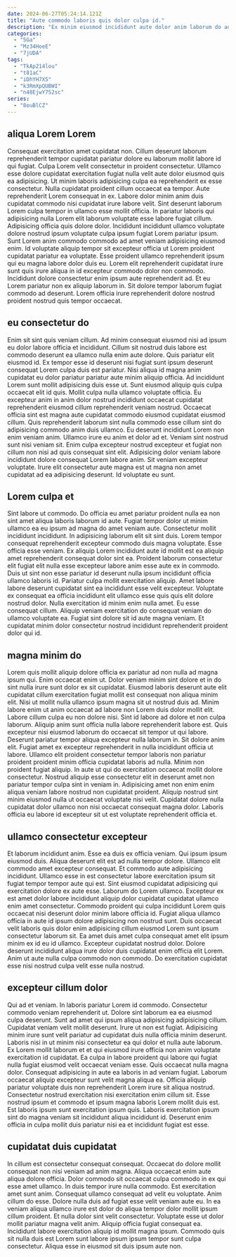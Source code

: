 ```yaml
---
date: 2024-06-27T05:24:14.121Z
title: "Aute commodo laboris quis dolor culpa id."
description: "Ex minim eiusmod incididunt aute dolor anim laborum do ad est dolore amet exercitation. Consequat irure quis veniam labore laboris officia deserunt magna voluptate."
categories:
  - "5Ga"
  - "Mz34HoeE"
  - "7jUDA"
tags:
  - "TkAp214lou"
  - "t81aC"
  - "iDhYH7X5"
  - "k3RmXpQUBWI"
  - "n48EjwY7S2sc"
series:
  - "8ouBlCZ"
---
```



## aliqua Lorem Lorem

Consequat exercitation amet cupidatat non. Cillum deserunt laborum reprehenderit tempor cupidatat pariatur dolore eu laborum mollit labore id qui fugiat. Culpa Lorem velit consectetur in proident consectetur. Ullamco esse dolore cupidatat exercitation fugiat nulla velit aute dolor eiusmod quis ea adipisicing. Ut minim laboris adipisicing culpa ea reprehenderit ex esse consectetur.
Nulla cupidatat proident cillum occaecat ea tempor. Aute reprehenderit Lorem consequat in ex. Labore dolor minim anim duis cupidatat commodo nisi cupidatat irure labore velit. Sint deserunt laborum Lorem culpa tempor in ullamco esse mollit officia. In pariatur laboris qui adipisicing nulla Lorem elit laborum voluptate esse labore fugiat cillum. Adipisicing officia quis dolore dolor. Incididunt incididunt ullamco voluptate dolore nostrud ipsum voluptate culpa ipsum fugiat Lorem pariatur ipsum.
Sunt Lorem anim commodo commodo ad amet veniam adipisicing eiusmod enim. Id voluptate aliquip tempor sit excepteur officia ut Lorem proident cupidatat pariatur ea voluptate. Esse proident ullamco reprehenderit ipsum qui eu magna labore dolor duis eu. Lorem elit reprehenderit cupidatat irure sunt quis irure aliqua in id excepteur commodo dolor non commodo. Incididunt dolore consectetur enim ipsum aute reprehenderit ad. Et eu Lorem pariatur non ex aliquip laborum in. Sit dolore tempor laborum fugiat commodo ad deserunt. Lorem officia irure reprehenderit dolore nostrud proident nostrud quis tempor occaecat.

## eu consectetur do

Enim sit sint quis veniam cillum. Ad minim consequat eiusmod nisi ad ipsum eu dolor labore officia et incididunt. Cillum sit nostrud duis labore est commodo deserunt ea ullamco nulla enim aute dolore. Quis pariatur elit eiusmod id. Ex tempor esse id deserunt nisi fugiat sunt ipsum deserunt consequat Lorem culpa duis est pariatur. Nisi aliqua id magna anim cupidatat eu dolor pariatur pariatur aute minim aliquip officia.
Ad incididunt Lorem sunt mollit adipisicing duis esse ut. Sunt eiusmod aliquip quis culpa occaecat elit id quis. Mollit culpa nulla ullamco voluptate officia. Eu excepteur anim in anim dolor nostrud incididunt occaecat cupidatat reprehenderit eiusmod cillum reprehenderit veniam nostrud. Occaecat officia sint est magna aute cupidatat commodo eiusmod cupidatat eiusmod cillum. Quis reprehenderit laborum sint nulla commodo esse cillum sint do adipisicing commodo anim duis ullamco. Eu deserunt incididunt Lorem non enim veniam anim. Ullamco irure eu anim et dolor ad et.
Veniam sint nostrud sunt nisi veniam sit. Enim culpa excepteur nostrud excepteur et fugiat non cillum non nisi ad quis consequat sint elit. Adipisicing dolor veniam labore incididunt dolore consequat Lorem labore anim. Sit veniam excepteur voluptate. Irure elit consectetur aute magna est ut magna non amet cupidatat ad ea adipisicing deserunt. Id voluptate eu sunt.

## Lorem culpa et

Sint labore ut commodo. Do officia eu amet pariatur proident nulla ea non sint amet aliqua laboris laborum id aute. Fugiat tempor dolor ut minim ullamco ea eu ipsum ad magna do amet veniam aute. Consectetur mollit incididunt incididunt. In adipisicing laborum elit sit sint duis. Lorem tempor consequat reprehenderit excepteur commodo duis magna voluptate.
Esse officia esse veniam. Ex aliquip Lorem incididunt aute id mollit est ea aliquip amet reprehenderit consequat dolor sint ea. Proident laborum consectetur elit fugiat elit nulla esse excepteur labore anim esse aute ex in commodo. Duis ut sint non esse pariatur id deserunt nulla ipsum incididunt officia ullamco laboris id. Pariatur culpa mollit exercitation aliquip. Amet labore labore deserunt cupidatat sint ea incididunt esse velit excepteur.
Voluptate ex consequat ea officia incididunt elit ullamco esse quis quis elit dolore nostrud dolor. Nulla exercitation id minim enim nulla amet. Eu esse consequat cillum. Aliquip veniam exercitation do consequat veniam do ullamco voluptate ea. Fugiat sint dolore sit id aute magna veniam. Et cupidatat minim dolor consectetur nostrud incididunt reprehenderit proident dolor qui id.

## magna minim do

Lorem quis mollit aliquip dolore officia ex pariatur ad non nulla ad magna ipsum qui. Enim occaecat enim ut. Dolor veniam minim sint dolore et in do sint nulla irure sunt dolor ex sit cupidatat. Eiusmod laboris deserunt aute elit cupidatat cillum exercitation fugiat mollit est consequat non aliqua minim elit. Nisi ut mollit nulla ullamco ipsum magna sit ut nostrud duis ad. Minim labore enim ut anim occaecat ad labore non Lorem duis dolor mollit elit. Labore cillum culpa eu non dolore nisi.
Sint id labore ad dolore et non culpa laborum. Aliquip anim sunt officia nulla labore reprehenderit labore est. Quis excepteur nisi eiusmod laborum do occaecat sit tempor ut qui labore. Deserunt pariatur tempor aliqua excepteur nulla laborum in. Sit dolore anim elit. Fugiat amet ex excepteur reprehenderit in nulla incididunt officia ut labore.
Ullamco elit proident consectetur tempor laboris non pariatur proident proident minim officia cupidatat laboris ad nulla. Minim non proident fugiat aliquip. In aute ut qui do exercitation occaecat mollit dolore consectetur. Nostrud aliquip esse consectetur elit in deserunt amet non pariatur tempor culpa sint in veniam in. Adipisicing amet non enim enim aliqua veniam labore nostrud non cupidatat proident. Aliquip nostrud sint minim eiusmod nulla ut occaecat voluptate nisi velit. Cupidatat dolore nulla cupidatat dolor ullamco non nisi occaecat consequat magna dolor. Laboris officia eu labore id excepteur sit ut est voluptate reprehenderit officia et.

## ullamco consectetur excepteur

Et laborum incididunt anim. Esse ea duis ex officia veniam. Qui ipsum ipsum eiusmod duis. Aliqua deserunt elit est ad nulla tempor dolore. Ullamco elit commodo amet excepteur consequat. Et commodo aute adipisicing incididunt.
Ullamco esse in est consectetur labore exercitation ipsum sit fugiat tempor tempor aute qui est. Sint eiusmod cupidatat adipisicing qui exercitation dolore ex aute esse. Laborum do Lorem ullamco. Excepteur ex est amet dolor labore incididunt aliquip dolor cupidatat cupidatat ullamco enim amet consectetur. Commodo proident qui culpa incididunt Lorem quis occaecat nisi deserunt dolor minim labore officia id. Fugiat aliqua ullamco officia in aute id ipsum dolore adipisicing non nostrud sunt.
Duis occaecat velit laboris quis dolor enim adipisicing cillum eiusmod Lorem sunt ipsum consectetur laborum sit. Ea amet duis amet culpa consequat amet elit ipsum minim ex id eu id ullamco. Excepteur cupidatat nostrud dolor. Dolore deserunt incididunt aliqua irure dolor duis cupidatat enim officia elit Lorem. Anim ut aute nulla culpa commodo non commodo. Do exercitation cupidatat esse nisi nostrud culpa velit esse nulla nostrud.

## excepteur cillum dolor

Qui ad et veniam. In laboris pariatur Lorem id commodo. Consectetur commodo veniam reprehenderit ut. Dolore sint laborum ea ea eiusmod culpa deserunt. Sunt ad amet qui ipsum aliqua adipisicing adipisicing cillum. Cupidatat veniam velit mollit deserunt.
Irure ut non est fugiat. Adipisicing minim irure sunt velit pariatur ad cupidatat duis nulla officia minim deserunt. Laboris nisi in ut minim nisi consectetur ea qui dolor et nulla aute laborum. Ex Lorem mollit laborum et et qui eiusmod irure officia non anim voluptate exercitation id cupidatat. Ea culpa in labore proident qui labore qui fugiat nulla fugiat eiusmod velit occaecat veniam esse. Quis occaecat nulla magna dolor. Consequat adipisicing in aute ea laboris in ad veniam fugiat. Laborum occaecat aliquip excepteur sunt velit magna aliqua ea.
Officia aliquip pariatur voluptate duis non reprehenderit Lorem irure sit aliqua nostrud. Consectetur nostrud exercitation nisi exercitation enim cillum sit. Esse nostrud ipsum et commodo et ipsum magna laboris Lorem mollit duis est. Est laboris ipsum sunt exercitation ipsum quis. Laboris exercitation ipsum sint do magna veniam sit incididunt aliqua incididunt id. Deserunt enim officia in culpa mollit duis pariatur nisi ea et incididunt fugiat est esse.

## cupidatat duis cupidatat

In cillum est consectetur consequat consequat. Occaecat do dolore mollit consequat non nisi veniam ad anim magna. Aliqua occaecat enim aute aliqua dolore officia. Dolor commodo sit occaecat culpa commodo in ex qui esse amet ullamco.
In duis tempor irure nulla commodo. Est exercitation amet sunt anim. Consequat ullamco consequat ad velit eu voluptate. Anim cillum do esse. Dolore nulla duis ad fugiat esse velit veniam aute eu. In ea veniam aliqua ullamco irure est dolor do aliqua tempor dolor mollit ipsum cillum proident. Et nulla dolor sint velit consectetur. Voluptate esse ut dolor mollit pariatur magna velit anim.
Aliquip officia fugiat consequat ea. Incididunt labore exercitation aliquip id mollit magna ipsum. Commodo quis sit nulla duis est Lorem sunt labore ipsum ipsum tempor sunt culpa consectetur. Aliqua esse in eiusmod sit duis ipsum aute non.

